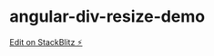 # angular-div-resize-demo

[Edit on StackBlitz ⚡️](https://stackblitz.com/edit/angular-div-resize-demo)